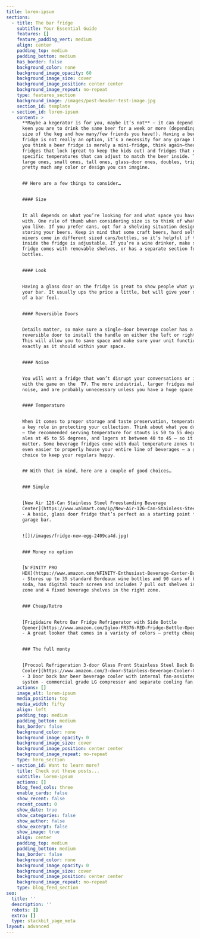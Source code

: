 ```yaml
---
title: lorem-ipsum
sections:
  - title: The bar fridge
    subtitle: Your Essential Guide
    features: []
    feature_padding_vert: medium
    align: center
    padding_top: medium
    padding_bottom: medium
    has_border: false
    background_color: none
    background_image_opacity: 60
    background_image_size: cover
    background_image_position: center center
    background_image_repeat: no-repeat
    type: features_section
    background_image: /images/post-header-test-image.jpg
    section_id: template
  - section_id: lorem-ipsum
    content: >
      **Maybe a kegerator is for you, maybe it’s not** – it can depend on how
      keen you are to drink the same beer for a week or more (depending on the
      size of the keg and how many/few friends you have!). Having a beer/wine
      fridge is not really an option, it’s a necessity for any garage bar. If
      you think a beer fridge is merely a mini-fridge, think again—there are
      fridges that lock (great to keep the kids out) and fridges that chill to
      specific temperatures that can adjust to match the beer inside. There are
      large ones, small ones, tall ones, glass-door ones, doubles, triples and
      pretty much any color or design you can imagine.


      ## Here are a few things to consider…


      #### Size


      It all depends on what you’re looking for and what space you have to work
      with. One rule of thumb when considering size is to think of what beers
      you like. If you prefer cans, opt for a shelving situation designed for
      storing your beers. Keep in mind that some craft beers, hard seltzers and
      mixers come in different sized cans/bottles, so it’s helpful if the layout
      inside the fridge is adjustable. If you’re a wine drinker, make sure the
      fridge comes with removable shelves, or has a separate section for wine
      bottles.


      #### Look


      Having a glass door on the fridge is great to show people what you have in
      your bar. It usually ups the price a little, but will give your space more
      of a bar feel.


      #### Reversible Doors


      Details matter, so make sure a single-door beverage cooler has a
      reversible door to install the handle on either the left or right side.
      This will allow you to save space and make sure your unit functions
      exactly as it should within your space.


      #### Noise


      You will want a fridge that won’t disrupt your conversations or interfere
      with the game on the  TV. The more industrial, larger fridges make more
      noise, and are probably unnecessary unless you have a huge space.


      #### Temperature


      When it comes to proper storage and taste preservation, temperature plays
      a key role in protecting your collection. Think about what you drink most
      – the recommended serving temperature for stouts is 50 to 55 degrees, pale
      ales at 45 to 55 degrees, and lagers at between 40 to 45 – so it does
      matter. Some beverage fridges come with dual temperature zones to make it
      even easier to properly house your entire line of beverages – a good
      choice to keep your regulars happy.


      ## With that in mind, here are a couple of good choices…


      ### Simple


      [New Air 126-Can Stainless Steel Freestanding Beverage
      Center](https://www.walmart.com/ip/New-Air-126-Can-Stainless-Steel-Freestanding-Beverage-Center/23164018)
      - A basic, glass door fridge that’s perfect as a starting point for a
      garage bar.


      ![](/images/fridge-new-egg-2409ca4d.jpg)


      ### Money no option


      [N'FINITY PRO
      HDX](https://www.amazon.com/NFINITY-Enthusiast-Beverage-Center-Built/dp/B01DUFIO7M/ref=sr\_1\_1?crid=29ES2T4RD6BKX\&dchild=1\&keywords=n%27finity+pro+hdx+24\&qid=1619029513\&sprefix=N%27FINITY+PRO+HDX%2Cappliances%2C164\&sr=8-1)
      - Stores up to 35 standard Bordeaux wine bottles and 90 cans of beer or
      soda, has digital touch screen and includes 7 pull out shelves in the left
      zone and 4 fixed beverage shelves in the right zone.


      ### Cheap/Retro


      [Frigidaire Retro Bar Fridge Refrigerator with Side Bottle
      Opener](https://www.amazon.com/Igloo-FR376-RED-Fridge-Bottle-Opener/dp/B019RF0FV2/ref=sr\_1\_1?dchild=1\&keywords=Frigidaire+Retro+Bar+Fridge+Refrigerator+with+Side+Bottle+Opener\&qid=1619029457\&s=appliances\&sr=1-1)
      - A great looker that comes in a variety of colors – pretty cheap too


      ### The full monty


      [Procool Refrigeration 3-door Glass Front Stainless Steel Back Bar
      Cooler](https://www.amazon.com/3-door-Stainless-Beverage-Cooler-Counter/dp/B012CBOZUU/ref=sr\_1\_22?\_encoding=UTF8\&c=ts\&dchild=1\&keywords=Beverage+Refrigerators\&qid=1619030220\&refinements=p\_72%3A2661618011\&rnid=2661617011\&s=appliances\&sr=1-22\&ts_id=2686328011)
      - 3 Door back bar beer beverage cooler with internal fan-assisted cooling
      system - commercial grade LG compressor and separate cooling fan.
    actions: []
    image_alt: lorem-ipsum
    media_position: top
    media_width: fifty
    align: left
    padding_top: medium
    padding_bottom: medium
    has_border: false
    background_color: none
    background_image_opacity: 0
    background_image_size: cover
    background_image_position: center center
    background_image_repeat: no-repeat
    type: hero_section
  - section_id: Want to learn more?
    title: Check out these posts...
    subtitle: lorem-ipsum
    actions: []
    blog_feed_cols: three
    enable_cards: false
    show_recent: false
    recent_count: 0
    show_date: true
    show_categories: false
    show_author: false
    show_excerpt: false
    show_image: true
    align: center
    padding_top: medium
    padding_bottom: medium
    has_border: false
    background_color: none
    background_image_opacity: 0
    background_image_size: cover
    background_image_position: center center
    background_image_repeat: no-repeat
    type: blog_feed_section
seo:
  title: ''
  description: ''
  robots: []
  extra: []
  type: stackbit_page_meta
layout: advanced
---
```

